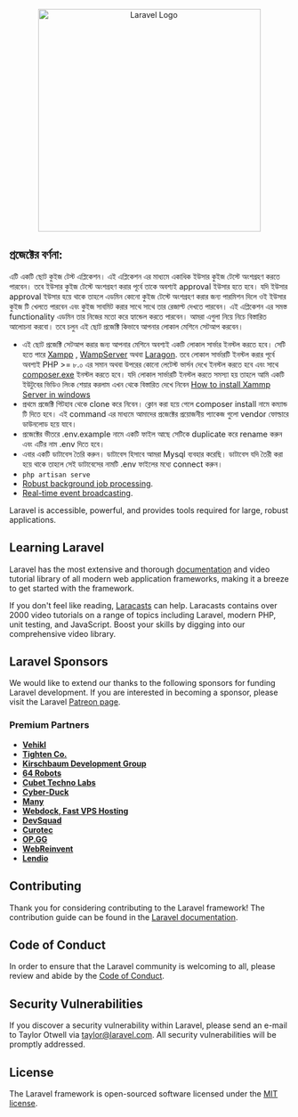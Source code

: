 <p align="center"><a href="https://analyzen.com" target="_blank"><img src="https://www.mssplatform.com/assets/img/partner/analyzen-logo.png" width="400" alt="Laravel Logo"></a></p>


## প্রজেক্টের বর্ণনা:

এটি একটি ছোট কুইজ টেস্ট এপ্লিকেশন। এই এপ্লিকেশন এর মাধ্যমে একাধিক ইউসার কুইজ টেস্টে অংশগ্রহণ করতে পারবেন। তবে ইউসার কুইজ টেস্টে অংশগ্রহণ করার পূর্বে তাকে অবশ্যই approval ইউসার হতে হবে। যদি ইউসার approval ইউসার হয়ে থাকে তাহলে এডমিন কোনো কুইজ টেস্টে অংশগ্রহণ করার জন্য পারমিশন দিলে ওই ইউসার কুইজ টি খেলতে পারবেন এবং কুইজ সাবমিট করার সাথে সাথে তার রেজাল্ট দেখতে পারবেন। এই এপ্লিকেশন এর সমস্ত functionality এডমিন তার নিজের মতো করে হ্যান্ডেল করতে পারবেন।  আমরা এগুলা নিয়ে নিচে বিস্তারিত আলোচনা করবো। তবে চলুন এই ছোট প্রজেক্টি কিভাবে আপনার লোকাল মেশিনে সেটআপ করবেন। 

- এই ছোট প্রজেক্টি সেটআপ করার জন্য আপনার মেশিনে অবশ্যই একটি লোকাল সার্ভার ইনস্টল করতে হবে। সেটি হতে পারে [Xampp](https://www.apachefriends.org/) , [WampServer](https://www.wampserver.com/en/download-wampserver-64bits/) অথবা [Laragon](https://laragon.org/). তবে লোকাল সার্ভারটি ইনস্টল করার পূর্বে অবশ্যই PHP >= ৮.০ এর সমান অথবা উপরের কোনো লেটেস্ট ভার্সন দেখে ইনস্টল করতে হবে এবং সাথে [composer.exe](https://getcomposer.org/download/) ইনস্টল করতে হবে। যদি লোকাল সার্ভারটি ইনস্টল করতে সমস্যা হয় তাহলে আমি একটি ইউটুবের ভিডিও লিংক শেয়ার করলাম এখন থেকে বিস্তারিত দেখে নিবেন [How to install Xammp Server in windows](https://youtu.be/FG_tpCCFwOQ)
- প্রথমে প্রজেক্টি গিটহাব থেকে clone করে নিবেন। ক্লোন করা হয়ে গেলে composer install নামে কম্যান্ড টি দিতে হবে। এই command এর মাধ্যমে আমাদের প্রজেক্টের প্রয়োজনীয় প্যাকেজ গুলো vendor ফোল্ডারে ডাউনলোড হয়ে যাবে। 
- প্রজেক্টের ভীতরে .env.example নামে একটি ফাইল আছে সেটিকে duplicate করে rename করুন এবং এটির নাম .env দিতে হবে। 
- এবার একটি ডাটাবেস তৈরি করুন। ডাটাবেস হিসাবে আমরা Mysql ব্যবহার করেছি। ডাটাবেস যদি তৈরী করা হয়ে থাকে তাহলে সেই ডাটাবেসের নামটি .env ফাইলের মধ্যে connect করুন। 
- ```php artisan serve```
- [Robust background job processing](https://laravel.com/docs/queues).
- [Real-time event broadcasting](https://laravel.com/docs/broadcasting).

Laravel is accessible, powerful, and provides tools required for large, robust applications.

## Learning Laravel

Laravel has the most extensive and thorough [documentation](https://laravel.com/docs) and video tutorial library of all modern web application frameworks, making it a breeze to get started with the framework.

If you don't feel like reading, [Laracasts](https://laracasts.com) can help. Laracasts contains over 2000 video tutorials on a range of topics including Laravel, modern PHP, unit testing, and JavaScript. Boost your skills by digging into our comprehensive video library.

## Laravel Sponsors

We would like to extend our thanks to the following sponsors for funding Laravel development. If you are interested in becoming a sponsor, please visit the Laravel [Patreon page](https://patreon.com/taylorotwell).

### Premium Partners

- **[Vehikl](https://vehikl.com/)**
- **[Tighten Co.](https://tighten.co)**
- **[Kirschbaum Development Group](https://kirschbaumdevelopment.com)**
- **[64 Robots](https://64robots.com)**
- **[Cubet Techno Labs](https://cubettech.com)**
- **[Cyber-Duck](https://cyber-duck.co.uk)**
- **[Many](https://www.many.co.uk)**
- **[Webdock, Fast VPS Hosting](https://www.webdock.io/en)**
- **[DevSquad](https://devsquad.com)**
- **[Curotec](https://www.curotec.com/services/technologies/laravel/)**
- **[OP.GG](https://op.gg)**
- **[WebReinvent](https://webreinvent.com/?utm_source=laravel&utm_medium=github&utm_campaign=patreon-sponsors)**
- **[Lendio](https://lendio.com)**

## Contributing

Thank you for considering contributing to the Laravel framework! The contribution guide can be found in the [Laravel documentation](https://laravel.com/docs/contributions).

## Code of Conduct

In order to ensure that the Laravel community is welcoming to all, please review and abide by the [Code of Conduct](https://laravel.com/docs/contributions#code-of-conduct).

## Security Vulnerabilities

If you discover a security vulnerability within Laravel, please send an e-mail to Taylor Otwell via [taylor@laravel.com](mailto:taylor@laravel.com). All security vulnerabilities will be promptly addressed.

## License

The Laravel framework is open-sourced software licensed under the [MIT license](https://opensource.org/licenses/MIT).
